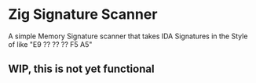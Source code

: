 # Zig Signature Scanner
A simple Memory Signature scanner that takes IDA Signatures in the Style of like "E9 ?? ?? ?? F5 A5"

## WIP, this is not yet functional
